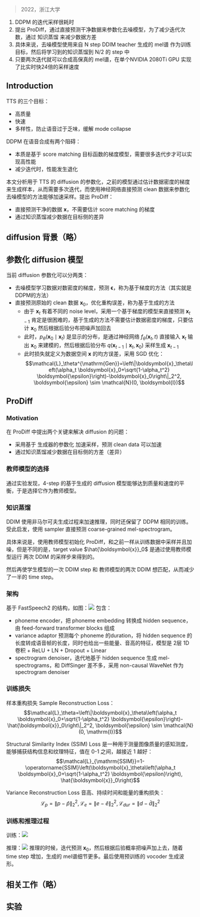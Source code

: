 > 2022，浙江大学

1. DDPM 的迭代采样很耗时
2. 提出 ProDiff，通过直接预测干净数据来参数化去噪模型，为了减少迭代次数，通过 知识蒸馏 来减少数据方差
3. 具体来说，去噪模型使用来自 N step DDIM teacher 生成的 mel谱 作为训练目标，然后将学习到的知识蒸馏到 N/2 的 step 中
4. 只要两次迭代就可以合成高保真的 mel谱，在单个NVIDIA 2080Ti GPU 实现了比实时快24倍的采样速度

## Introduction

TTS 的三个目标：
+ 高质量
+ 快速
+ 多样性，防止语音过于乏味，缓解  mode collapse

DDPM 在语音合成有两个阻碍：
+ 本质是基于 score matching 目标函数的梯度模型，需要很多迭代步才可以实现高性能
+ 减少迭代时，性能发生退化

本文分析用于 TTS 的 diffusion 的参数化，之前的模型通过估计数据密度的梯度来生成样本，从而需要多次迭代，而使用神经网络直接预测 clean 数据来参数化去噪模型的方法能够加速采样。提出 ProDiff：
+ 直接预测干净的数据 $\boldsymbol{x}$，不需要估计 score matching 的梯度
+ 通过知识蒸馏减少数据在目标侧的差异

## diffusion 背景（略）

## 参数化 diffusion 模型

当前 diffusion 参数化可以分两类：
+ 去噪模型学习数据对数密度的梯度，预测 $\boldsymbol{\epsilon}$，称为基于梯度的方法（其实就是 DDPM的方法）
+ 直接预测原始的 clean 数据 $\boldsymbol{x}_0$，优化重构误差，称为基于生成的方法
	+ 由于 $\boldsymbol{x}_t$ 有着不同的 noise level，采用一个基于梯度的模型来直接预测 $\boldsymbol{x}_{t-1}$ 肯定是很困难的，基于生成的方法不需要估计数据密度的梯度，只要估计 $\boldsymbol{x}_0$ 然后根据后验分布把噪声加回去
	+ 此时，$p_\theta\left(\boldsymbol{x}_0 \mid \boldsymbol{x}_t\right)$ 是显示的分布，是通过神经网络 $f_\theta\left(\boldsymbol{x}_t, t\right)$ 直接输入 $\boldsymbol{x}_t$ 输出 $\boldsymbol{x}_0$ 来建模的，然后根据后验分布 $q\left(\boldsymbol{x}_{t-1} \mid \boldsymbol{x}_t, \boldsymbol{x}_0\right)$ 采样生成 $\boldsymbol{x}_{t-1}$
	+ 此时损失就定义为数据空间 $\boldsymbol{x}$ 的均方误差，采用 SGD 优化：$$\mathcal{L}_\theta^{\mathrm{Gen}}=\left\|\boldsymbol{x}_\theta\left(\alpha_t \boldsymbol{x}_0+\sqrt{1-\alpha_t^2} \boldsymbol{\epsilon}\right)-\boldsymbol{x}_0\right\|_2^2, \boldsymbol{\epsilon} \sim \mathcal{N}(0, \boldsymbol{I})$$



## ProDiff

### Motivation

在 ProDiff 中提出两个关键来解决 diffusion 的问题：
+ 采用基于 生成器的参数化 加速采样，预测 clean data 可以加速
+ 通过知识蒸馏减少数据在目标侧的方差（差异）

### 教师模型的选择

通过实验发现，4-step 的基于生成的 diffusion 模型能够达到质量和速度的平衡，于是选择它作为教师模型。

### 知识蒸馏

DDIM 使用非马尔可夫生成过程来加速推理，同时还保留了 DDPM 相同的训练。受此启发，使用 sampler 直接预测 coarse-grained mel-spectrogram。

具体来说是，使用教师模型初始化 ProDiff，和之前一样从训练数据中采样并且加噪，但是不同的是，target value $\hat{\boldsymbol{x}}_0$ 是通过使用教师模型运行 两次 DDIM 的采样步来得到的。

然后再使学生模型的一次 DDIM step 和 教师模型的两次 DDIM 想匹配，从而减少了一半的 time step。

### 架构

基于 FastSpeech2 的结构，如图：![](../../Pasted%20image%2020230527213138.png)
包含：
+ phoneme encoder，把 phoneme embedding 转换成 hidden sequence，由 feed-forward transformer blocks 组成
+ variance adaptor 预测每个 phoneme 的duration，将 hidden sequence 的长度转成语音帧的长度，同时也给出一些能量、音高的特征，模型是 2层 1D 卷积 + ReLU + LN + Dropout + Linear
+ spectrogram denoiser，迭代地基于 hidden sequence 生成 mel-spectrograms，和 DiffSinger 差不多，采用 non-causal WaveNet 作为 spectrogram denoiser

### 训练损失

样本重构损失 Sample Reconstruction Loss：$$\mathcal{L}_\theta=\left\|\boldsymbol{x}_\theta\left(\alpha_t \boldsymbol{x}_0+\sqrt{1-\alpha_t^2} \boldsymbol{\epsilon}\right)-\hat{\boldsymbol{x}}_0\right\|_2^2, \boldsymbol{\epsilon} \sim \mathcal{N}(0, \mathrm{I})$$

Structural Similarity Index (SSIM) Loss 是一种用于测量图像质量的感知测度，能够捕获结构信息和纹理特征，值在 0-1 之间，越接近 1 越好：$$\mathcal{L}_{\mathrm{SSIM}}=1-\operatorname{SSIM}\left(\boldsymbol{x}_\theta\left(\alpha_t \boldsymbol{x}_0+\sqrt{1-\alpha_t^2} \boldsymbol{\epsilon}\right), \hat{\boldsymbol{x}}_0\right)$$

Variance Reconstruction Loss 音高、持续时间和能量的重构损失：$$\mathcal{L}_p=\|p-\hat{p}\|_2^2, \mathcal{L}_e=\|e-\hat{e}\|_2^2, \mathcal{L}_{d u r}=\|d-\hat{d}\|_2^2$$

### 训练和推理过程

训练：![](../../Pasted%20image%2020230527221719.png)

推理：![](../../Pasted%20image%2020230527221849.png)
推理的时候，迭代预测 $\boldsymbol{x}_0$，然后根据后验概率把噪声加上去，随着 time step 增加，生成的 mel谱细节更多。最后使用预训练的 vocoder 生成波形。

## 相关工作（略）

## 实验